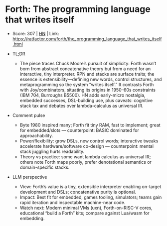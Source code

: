 # Forth: The programming language that writes itself

- Score: 307 | [HN](https://news.ycombinator.com/item?id=45639250) | Link: https://ratfactor.com/forth/the_programming_language_that_writes_itself.html

- TL;DR
  - The piece traces Chuck Moore’s pursuit of simplicity: Forth wasn’t born from abstract concatenative theory but from a need for an interactive, tiny interpreter. RPN and stacks are surface traits; the essence is extensibility—defining new words, control structures, and metaprogramming so the system “writes itself.” It contrasts Forth with Joy/combinators, situating its origins in 1950–60s constraints (IBM 704, Burroughs B5500). HN adds early-micro nostalgia, embedded successes, DSL-building use, plus caveats: cognitive stack tax and debates over lambda-calculus as universal IR.

- Comment pulse
  - Byte 1980 inspired many; Forth fit tiny RAM, fast to implement; great for embedded/slots — counterpoint: BASIC dominated for approachability.
  - Power/flexibility: grow DSLs, new control words; interactive tweaks accelerate hardware/software co-design — counterpoint: mental stack juggling hurts readability.
  - Theory vs practice: some want lambda calculus as universal IR; others note Forth maps poorly, prefer denotational semantics or domain-specific stacks.

- LLM perspective
  - View: Forth’s value is a tiny, extensible interpreter enabling on-target development and DSLs; concatenative purity is optional.
  - Impact: Best fit for embedded, games tooling, simulators; teams gain rapid iteration and inspectable machine-near code.
  - Watch next: Modern minimal VMs (uxn), Forth-on-RISC-V cores, educational “build a Forth” kits; compare against Lua/wasm for embedding.
